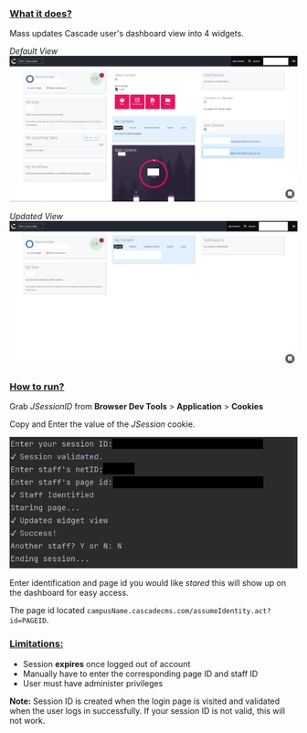 ### <u>What it does?</u>

Mass updates Cascade user's dashboard view into 4 widgets.

_Default View_
![default view](img/before_view.PNG)

_Updated View_
![after view](img/after_view.PNG)

### <u>How to run?</u>
Grab _JSessionID_ from **Browser Dev Tools** > **Application** > **Cookies** 

Copy and Enter the value of the _JSession_ cookie.

![how to run](img/how_to_use.PNG)

Enter identification and page id you would like _stared_ this will show up on the dashboard for easy access.

The page id located ``campusName.cascadecms.com/assumeIdentity.act?id=PAGEID``.

### <u>Limitations:</u>
- Session **expires** once logged out of account
- Manually have to enter the corresponding page ID and staff ID
- User must have administer privileges

**Note:** Session ID is created when the login page is visited and validated when the user logs in successfully. If your session ID is not valid, this will not work.